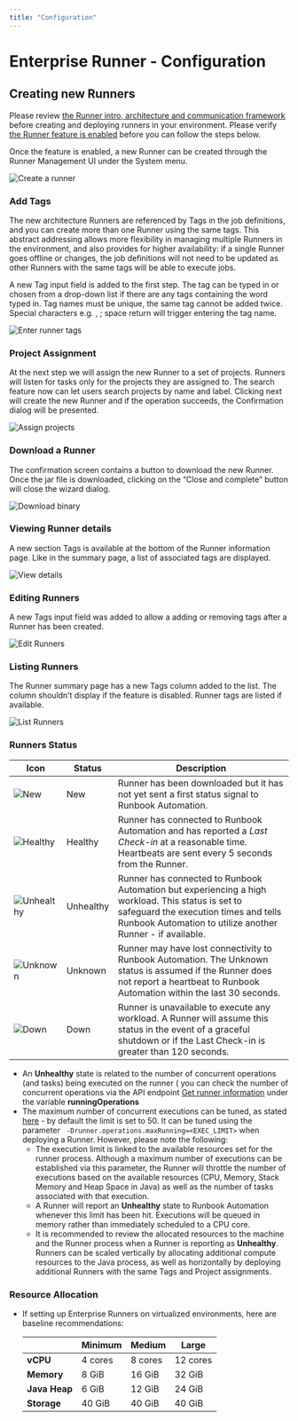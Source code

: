 ```yaml
---
title: "Configuration"
---
```


# Enterprise Runner - Configuration

## Creating new Runners

Please review [the Runner intro, architecture and communication framework](/administration/runner/runner-intro.md) before creating and deploying runners in your environment. Please verify [the Runner feature is enabled](/administration/runner/runner-setup.md)  before you can follow the steps below.

Once the feature is enabled, a new Runner can be created through the Runner Management UI under the System menu.

![Create a runner](/assets/img/runner-config-start.png)

### Add Tags

The new architecture Runners are referenced by Tags in the job definitions, and you can create more than one Runner using the same tags. This abstract addressing allows more flexibility in managing multiple Runners in the environment, and also provides for higher availability: if a single Runner goes offline or changes, the job definitions will not need to be updated as other Runners with the same tags will be able to execute jobs.

A new Tag input field is added to the first step. The tag can be typed in or chosen from a drop-down list if there are any tags containing the word typed in. Tag names must be unique, the same tag cannot be added twice. Special characters e.g. , ; space return will trigger entering the tag name.

![Enter runner tags](/assets/img/runner-config-add-tags.png)

### Project Assignment

At the next step we will assign the new Runner to a set of projects. Runners will listen for tasks only for the projects they are assigned to. The search feature now can let users search projects by name and label. Clicking next will create the new Runner and if the operation succeeds, the Confirmation dialog will be presented.

![Assign projects](/assets/img/runner-config-assign-projects.png)

### Download a Runner

The confirmation screen contains a button to download the new Runner. Once the jar file is downloaded, clicking on the “Close and complete” button will  close the wizard dialog.

![Download binary](/assets/img/runner-config-download.png)

### Viewing Runner details

A new section Tags is available  at the bottom of the Runner information page. Like in the summary page, a list of associated tags are displayed.

![View details](/assets/img/runner-config-viewdetails.png)

### Editing Runners

A new Tags input field was added to allow a adding or removing tags after a Runner has been created.

![Edit Runners](/assets/img/runner-config-edit.png)

### Listing Runners

The Runner summary page has a new Tags column added to the list. The column shouldn’t display if the feature is disabled. Runner tags are listed if available.

![List Runners](/assets/img/runner-config-list.png)

### Runners Status

| **Icon** | **Status** | **Description**                                                                                                                                                                                                    |
|----------|------------|--------------------------------------------------------------------------------------------------------------------------------------------------------------------------------------------------------------------|
|   ![New](/assets/img/runner_new.png)       | New        | Runner has been downloaded but it has not yet sent a first status signal to Runbook Automation.                                                                                                            |
|   ![Healthy](/assets/img/runner_healthy.png)       | Healthy    | Runner has connected to Runbook Automation and has reported a _Last Check-in_ at a reasonable time. Heartbeats are sent every 5 seconds from the Runner.                                                |
|    ![Unhealthy](/assets/img/runner_unhealthy.png)      | Unhealthy  | Runner has connected to Runbook Automation but experiencing a high workload. This status is set to safeguard the execution times and tells Runbook Automation to utilize another Runner - if available. |
|    ![Unknown](/assets/img/runner_unknown.png)      | Unknown    | Runner may have lost connectivity to Runbook Automation. The Unknown status is assumed if the Runner does not report a heartbeat to Runbook Automation within the last 30 seconds.  |
|    ![Down](/assets/img/runner_down.png)      | Down       | Runner is unavailable to execute any workload. A Runner will assume this status in the event of a graceful shutdown or if the Last Check-in is greater than 120 seconds.                                    |

- An **Unhealthy** state is related to the number of concurrent operations (and tasks) being executed on the runner ( you can check the number of concurrent operations via the API endpoint [Get runner information](/api/#get-runner-information) under the variable **runningOperations**
- The maximum number of concurrent executions can be tuned, as stated [here](/docs/administration/runner/runner-advancedsetup.html#:~:text=with%20a%20tunable%20maximum%20number%20of%20simultaneous%20operations%20(default%3A%2050)) - by default the limit is set to 50. It can be tuned using the parameter ` -Drunner.operations.maxRunning=<EXEC_LIMIT>` when deploying a Runner. However, please note the following:
  - The execution limit is linked to the available resources set for the runner process. Although a maximum number of executions can be established via this parameter, the Runner will throttle the number of executions based on the available resources (CPU, Memory, Stack Memory and Heap Space in Java) as well as the number of tasks associated with that execution.
  - A Runner will report an **Unhealthy** state to Runbook Automation whenever this limit has been hit. Executions will be queued in memory rather than immediately scheduled to a CPU core.
  - It is recommended to review the allocated resources to the machine and the Runner process when a Runner is reporting as **Unhealthy**.  Runners can be scaled vertically by allocating additional compute resources to the Java process, as well as horizontally by deploying additional Runners with the same Tags and Project assignments.

### Resource Allocation

- If setting up Enterprise Runners on virtualized environments, here are baseline recommendations:

  |               | **Minimum** | **Medium** | **Large** |
  |---------------|-------------|------------|-----------|
  | **vCPU**      | 4 cores     | 8 cores    | 12 cores  |
  | **Memory**    | 8 GiB       | 16 GiB     | 32 GiB    |
  | **Java Heap** | 6 GiB       | 12 GiB     | 24 GiB    |
  | **Storage**   | 40 GiB      | 40 GiB     | 40 GiB    |
